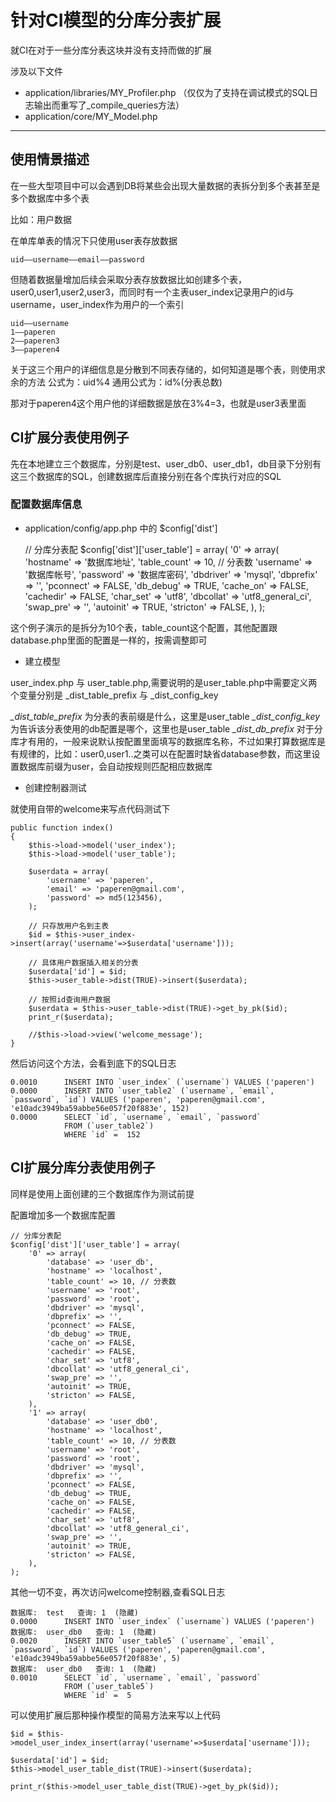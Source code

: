 # 针对CI模型的分库分表扩展

就CI在对于一些分库分表这块并没有支持而做的扩展

涉及以下文件

* application/libraries/MY_Profiler.php （仅仅为了支持在调试模式的SQL日志输出而重写了_compile_queries方法）
* application/core/MY_Model.php

---------------------

## 使用情景描述

在一些大型项目中可以会遇到DB将某些会出现大量数据的表拆分到多个表甚至是多个数据库中多个表

比如：用户数据

在单库单表的情况下只使用user表存放数据

	uid——username——email——password

但随着数据量增加后续会采取分表存放数据比如创建多个表，user0,user1,user2,user3，而同时有一个主表user_index记录用户的id与username，user_index作为用户的一个索引

	uid——username
	1——paperen
	2——paperen3
	3——paperen4

关于这三个用户的详细信息是分散到不同表存储的，如何知道是哪个表，则使用求余的方法
公式为：uid%4
通用公式为：id%(分表总数)

那对于paperen4这个用户他的详细数据是放在3%4=3，也就是user3表里面

## CI扩展分表使用例子

先在本地建立三个数据库，分别是test、user_db0、user_db1，db目录下分别有这三个数据库的SQL，创建数据库后直接分别在各个库执行对应的SQL

### 配置数据库信息
* application/config/app.php 中的 $config['dist']

	// 分库分表配
	$config['dist']['user_table'] = array(
		'0' => array(
			'hostname' => '数据库地址',
			'table_count' => 10, // 分表数
			'username' => '数据库帐号',
			'password' => '数据库密码',
			'dbdriver' => 'mysql',
			'dbprefix' => '',
			'pconnect' => FALSE,
			'db_debug' => TRUE,
			'cache_on' => FALSE,
			'cachedir' => FALSE,
			'char_set' => 'utf8',
			'dbcollat' => 'utf8_general_ci',
			'swap_pre' => '',
			'autoinit' => TRUE,
			'stricton' => FALSE,
		),
	);

这个例子演示的是拆分为10个表，table_count这个配置，其他配置跟database.php里面的配置是一样的，按需调整即可

* 建立模型

user_index.php 与 user_table.php,需要说明的是user_table.php中需要定义两个变量分别是 _dist_table_prefix 与 _dist_config_key

*_dist_table_prefix* 为分表的表前缀是什么，这里是user_table
*_dist_config_key* 为告诉该分表使用的db配置是哪个，这里也是user_table
*_dist_db_prefix* 对于分库才有用的，一般来说默认按配置里面填写的数据库名称，不过如果打算数据库是有规律的，比如：user0,user1..之类可以在配置时缺省database参数，而这里设置数据库前缀为user，会自动按规则匹配相应数据库

* 创建控制器测试

就使用自带的welcome来写点代码测试下

	public function index()
	{
		$this->load->model('user_index');
		$this->load->model('user_table');
		
		$userdata = array(
			'username' => 'paperen',
			'email' => 'paperen@gmail.com',
			'password' => md5(123456),
		);
		
		// 只存放用户名到主表
		$id = $this->user_index->insert(array('username'=>$userdata['username']));
		
		// 具体用户数据插入相关的分表	
		$userdata['id'] = $id;
		$this->user_table->dist(TRUE)->insert($userdata);
		
		// 按照id查询用户数据
		$userdata = $this->user_table->dist(TRUE)->get_by_pk($id);
		print_r($userdata);
		
		//$this->load->view('welcome_message');
	}
	
然后访问这个方法，会看到底下的SQL日志

	0.0010  	INSERT INTO `user_index` (`username`) VALUES ('paperen') 
	0.0000  	INSERT INTO `user_table2` (`username`, `email`, `password`, `id`) VALUES ('paperen', 'paperen@gmail.com', 'e10adc3949ba59abbe56e057f20f883e', 152) 
	0.0000  	SELECT `id`, `username`, `email`, `password`
				FROM (`user_table2`)
				WHERE `id` =  152


## CI扩展分库分表使用例子

同样是使用上面创建的三个数据库作为测试前提

配置增加多一个数据库配置

	// 分库分表配
	$config['dist']['user_table'] = array(
		'0' => array(
			'database' => 'user_db',
			'hostname' => 'localhost',
			'table_count' => 10, // 分表数
			'username' => 'root',
			'password' => 'root',
			'dbdriver' => 'mysql',
			'dbprefix' => '',
			'pconnect' => FALSE,
			'db_debug' => TRUE,
			'cache_on' => FALSE,
			'cachedir' => FALSE,
			'char_set' => 'utf8',
			'dbcollat' => 'utf8_general_ci',
			'swap_pre' => '',
			'autoinit' => TRUE,
			'stricton' => FALSE,
		),
		'1' => array(
			'database' => 'user_db0',
			'hostname' => 'localhost',
			'table_count' => 10, // 分表数
			'username' => 'root',
			'password' => 'root',
			'dbdriver' => 'mysql',
			'dbprefix' => '',
			'pconnect' => FALSE,
			'db_debug' => TRUE,
			'cache_on' => FALSE,
			'cachedir' => FALSE,
			'char_set' => 'utf8',
			'dbcollat' => 'utf8_general_ci',
			'swap_pre' => '',
			'autoinit' => TRUE,
			'stricton' => FALSE,
		),
	);
	
其他一切不变，再次访问welcome控制器,查看SQL日志

	数据库:  test   查询: 1  (隐藏)
	0.0000  	INSERT INTO `user_index` (`username`) VALUES ('paperen') 
	数据库:  user_db0   查询: 1  (隐藏)
	0.0020  	INSERT INTO `user_table5` (`username`, `email`, `password`, `id`) VALUES ('paperen', 'paperen@gmail.com', 'e10adc3949ba59abbe56e057f20f883e', 5) 
	数据库:  user_db0   查询: 1  (隐藏)
	0.0010  	SELECT `id`, `username`, `email`, `password`
				FROM (`user_table5`)
				WHERE `id` =  5 
				

可以使用扩展后那种操作模型的简易方法来写以上代码

	$id = $this->model_user_index_insert(array('username'=>$userdata['username']));
	
	$userdata['id'] = $id;
	$this->model_user_table_dist(TRUE)->insert($userdata);

	print_r($this->model_user_table_dist(TRUE)->get_by_pk($id));	
